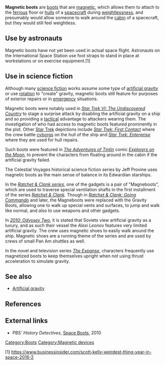 **Magnetic boots** are [boots](boot "wikilink") that are
[magnetic](Magnetism "wikilink"), which allows them to attach to the
[ferrous](ferrous "wikilink") floor or [hulls](Fuselage "wikilink") of a
[spacecraft](spacecraft "wikilink") during
[weightlessness](weightlessness "wikilink"), and presumably would allow
someone to walk around the [cabin](Aircraft_cabin "wikilink") of a
spacecraft, but they would still feel weightless.

## Use by astronauts

Magnetic boots have not yet been used in actual space flight. Astronauts
on the International Space Station use foot straps to stand in place at
workstations or on exercise equipment.[1]

## Use in science fiction

Although many [science fiction](science_fiction "wikilink") works assume
some type of [artificial gravity](artificial_gravity "wikilink") or use
[rotation](rotation "wikilink") to "create" gravity, magnetic boots
still feature for purposes of exterior repairs or in
[emergency](emergency "wikilink") situations.

Magnetic boots were notably used in *[Star Trek VI: The Undiscovered
Country](Star_Trek_VI:_The_Undiscovered_Country "wikilink")* to stage a
surprise attack by disabling the artificial gravity on a ship and so
providing a [tactical](military_tactics "wikilink") advantage to
attackers wearing them. The investigation of who had access to magnetic
boots featured prominently in the plot. Other [Star
Trek](Star_Trek "wikilink") depictions include *[Star Trek: First
Contact](Star_Trek:_First_Contact "wikilink")* where the crew battle
[cyborgs](cyborgs "wikilink") on the hull of the ship and *[Star Trek:
Enterprise](Star_Trek:_Enterprise "wikilink")* where they are used for
hull repairs.

Such boots were featured in *[The Adventures of
Tintin](The_Adventures_of_Tintin "wikilink")* comic *[Explorers on the
Moon](Explorers_on_the_Moon "wikilink")*, to prevent the characters from
floating around in the cabin if the artificial gravity failed.

The Celestial Voyages historical science fiction series by Jeff Provine
uses magnetic boots as the main sense of balance in its Edwardian
starships.

In the *[Ratchet & Clank series](Ratchet_&_Clank_series "wikilink")*,
one of the gadgets is a pair of "Magneboots", which are used to traverse
special ventilation shafts in the first installment of the series
*[Ratchet & Clank](Ratchet_&_Clank "wikilink")*. Though in *[Ratchet &
Clank: Going Commando](Ratchet_&_Clank:_Going_Commando "wikilink")* and
later, the Magneboots were replaced with the Gravity Boots, allowing one
to walk up special vents and surfaces, to jump and walk like normal, and
also to use weapons and other gadgets.

In *[2010: Odyssey Two](2010:_Odyssey_Two "wikilink")*, it is stated
that Soviets view artificial gravity as a luxury, and as such their
vessel the *Alexi Leonov* features very limited artificial gravity. The
crew uses magnetic shoes to easily walk around the ship. Magnetic shoes
are a running theme of the series and are used by crews of small Pan Am
shuttles as well.

In the novel and television series *[The
Expanse](The_Expanse_(novel_series) "wikilink")*, characters frequently
use magnetized boots to keep themselves upright when not using thrust
acceleration to simulate gravity.

## See also

-   [Artificial gravity](Artificial_gravity "wikilink")

## References

## External links

-   PBS' *History Detectives*, [Space
    Boots](https://www.pbs.org/opb/historydetectives/investigations/801_spaceboot.html),
    2010

[Category:Boots](Category:Boots "wikilink") [Category:Magnetic
devices](Category:Magnetic_devices "wikilink")

[1] <https://www.businessinsider.com/scott-kelly-weirdest-thing-year-in-space-2016-2>